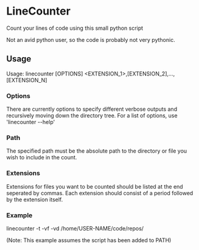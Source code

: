 # LineCounter
Count your lines of code using this small python script

Not an avid python user, so the code is probably not very pythonic.

## Usage
Usage: linecounter [OPTIONS] <PATH> <EXTENSION_1>,[EXTENSION_2],...,[EXTENSION_N]

### Options
There are currently options to specify different verbose outputs and recursively moving down
the directory tree. For a list of options, use 'linecounter --help'
### Path
The specified path must be the absolute path to the directory or file you wish to include in
the count.
### Extensions
Extensions for files you want to be counted should be listed at the end seperated by commas.
Each extension should consist of a period followed by the extension itself.
### Example
linecounter -t -vf -vd /home/USER-NAME/code/repos/

(Note: This example assumes the script has been added to PATH)
